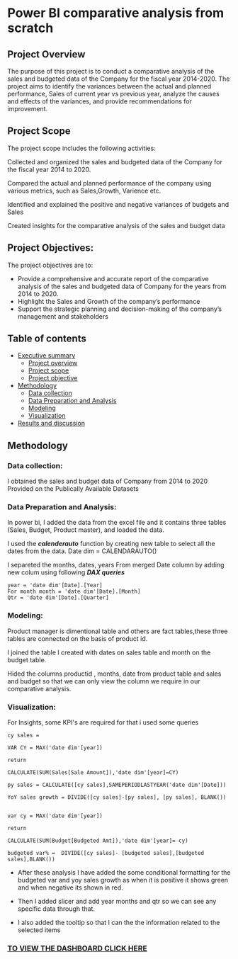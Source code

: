 # Power BI comparative analysis from scratch
## Project Overview
The purpose of this project is to conduct a comparative analysis of the sales and budgeted data of the Company for the fiscal year 2014-2020. The project aims to identify the variances between the actual and planned performance, Sales of current year vs previous year, analyze the causes and effects of the variances, and provide recommendations for improvement.

## Project Scope
The project scope includes the following activities:

Collected and organized the sales and budgeted data of the Company for the fiscal year 2014 to 2020.

Compared the actual and planned performance of the company using various metrics, such as Sales,Growth, Varience etc.

Identified and explained the positive and negative variances of budgets and Sales

Created insights for the comparative analysis of the sales and budget data

## Project Objectives: 
The project objectives are to:

* Provide a comprehensive and accurate report of the comparative analysis of the sales and budgeted data of Company for the years from 2014 to 2020.
* Highlight the Sales and Growth of the company’s performance 
* Support the strategic planning and decision-making of the company’s management and stakeholders

## Table of contents
* [Executive summary]()
  - [Project overview]()
  - [Project scope]()
  - [Project objective]()
* [Methodology]()
  - [Data collection]()
  - [Data Preparation and Analysis]()
  - [Modeling]()
  - [Visualization]()
* [Results and discussion]()

## Methodology
### Data collection: 
I obtained the sales and budget data of Company from 2014 to 2020 Provided on the Publically Available Datasets 

### Data Preparation and Analysis:
In power bi, I added the data from the excel file and it contains three tables (Sales, Budget, Product master), and loaded the data.

I used the ***calenderauto*** function by creating new table to select all the dates from the data.
          Date dim = CALENDARAUTO()

I separeted the months, dates, years From merged Date column by adding new colum using following ***DAX queries*** 

```
year = 'date dim'[Date].[Year]
For month month = 'date dim'[Date].[Month]
Qtr = 'date dim'[Date].[Quarter]
```

### Modeling:
Product manager is dimentional table and others are fact tables,these three tables are connected on the basis of product id.

I joined the table I created with dates on sales table and month on the budget table.

Hided the columns productid , months, date from product table and sales and budget so that we can only view the column we require in our comparative analysis.

### Visualization:

For Insights, some KPI's are required for that i used some queries 

```
cy sales =

VAR CY = MAX('date dim'[year])

return

CALCULATE(SUM(Sales[Sale Amount]),'date dim'[year]=CY)
```


```
py sales = CALCULATE([cy sales],SAMEPERIODLASTYEAR('date dim'[Date]))

```
```
YoY sales growth = DIVIDE([cy sales]-[py sales], [py sales], BLANK())
```


```budgeted sales = 

var cy = MAX('date dim'[year])

return

CALCULATE(SUM(Budget[Budgeted Amt]),'date dim'[year]= cy)
```
```
budgeted var% =  DIVIDE([cy sales]- [budgeted sales],[budgeted sales],BLANK())
```

* After these analysis I have added the some conditional formatting for the budgeted var and yoy sales growth as when it is positive it shows green and when negative its shown in red.

* Then I added slicer and add year months and qtr so we can see any specific data through that.

* I also added the tooltip so that I can the the information related to the selected items

### [TO VIEW THE DASHBOARD CLICK HERE](https://app.powerbi.com/view?r=eyJrIjoiMDA2ZjcxZGUtMTczNC00MzYzLWJmMTYtMGZkMjA5NWIzYjNjIiwidCI6IjgwMjQzZDFlLWI1ZGEtNGNjZS1iNTYwLWYwZDcxYzBjZjljZSJ9)




